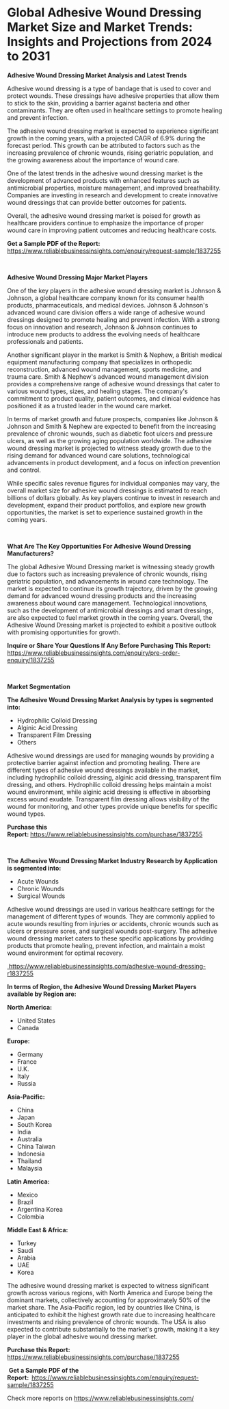 <p><h1>Global Adhesive Wound Dressing Market Size and Market Trends: Insights and Projections from 2024 to 2031</h1></p><p><strong>Adhesive Wound Dressing Market Analysis and Latest Trends</strong></p>
<p><p>Adhesive wound dressing is a type of bandage that is used to cover and protect wounds. These dressings have adhesive properties that allow them to stick to the skin, providing a barrier against bacteria and other contaminants. They are often used in healthcare settings to promote healing and prevent infection.</p><p>The adhesive wound dressing market is expected to experience significant growth in the coming years, with a projected CAGR of 6.9% during the forecast period. This growth can be attributed to factors such as the increasing prevalence of chronic wounds, rising geriatric population, and the growing awareness about the importance of wound care.</p><p>One of the latest trends in the adhesive wound dressing market is the development of advanced products with enhanced features such as antimicrobial properties, moisture management, and improved breathability. Companies are investing in research and development to create innovative wound dressings that can provide better outcomes for patients.</p><p>Overall, the adhesive wound dressing market is poised for growth as healthcare providers continue to emphasize the importance of proper wound care in improving patient outcomes and reducing healthcare costs.</p></p>
<p><strong>Get a Sample PDF of the Report:&nbsp;</strong> <a href="https://www.reliablebusinessinsights.com/enquiry/request-sample/1837255">https://www.reliablebusinessinsights.com/enquiry/request-sample/1837255</a></p>
<p>&nbsp;</p>
<p><strong>Adhesive Wound Dressing Major Market Players</strong></p>
<p><p>One of the key players in the adhesive wound dressing market is Johnson & Johnson, a global healthcare company known for its consumer health products, pharmaceuticals, and medical devices. Johnson & Johnson's advanced wound care division offers a wide range of adhesive wound dressings designed to promote healing and prevent infection. With a strong focus on innovation and research, Johnson & Johnson continues to introduce new products to address the evolving needs of healthcare professionals and patients.</p><p>Another significant player in the market is Smith & Nephew, a British medical equipment manufacturing company that specializes in orthopedic reconstruction, advanced wound management, sports medicine, and trauma care. Smith & Nephew's advanced wound management division provides a comprehensive range of adhesive wound dressings that cater to various wound types, sizes, and healing stages. The company's commitment to product quality, patient outcomes, and clinical evidence has positioned it as a trusted leader in the wound care market.</p><p>In terms of market growth and future prospects, companies like Johnson & Johnson and Smith & Nephew are expected to benefit from the increasing prevalence of chronic wounds, such as diabetic foot ulcers and pressure ulcers, as well as the growing aging population worldwide. The adhesive wound dressing market is projected to witness steady growth due to the rising demand for advanced wound care solutions, technological advancements in product development, and a focus on infection prevention and control.</p><p>While specific sales revenue figures for individual companies may vary, the overall market size for adhesive wound dressings is estimated to reach billions of dollars globally. As key players continue to invest in research and development, expand their product portfolios, and explore new growth opportunities, the market is set to experience sustained growth in the coming years.</p></p>
<p>&nbsp;</p>
<p><strong>What Are The Key Opportunities For Adhesive Wound Dressing Manufacturers?</strong></p>
<p><p>The global Adhesive Wound Dressing market is witnessing steady growth due to factors such as increasing prevalence of chronic wounds, rising geriatric population, and advancements in wound care technology. The market is expected to continue its growth trajectory, driven by the growing demand for advanced wound dressing products and the increasing awareness about wound care management. Technological innovations, such as the development of antimicrobial dressings and smart dressings, are also expected to fuel market growth in the coming years. Overall, the Adhesive Wound Dressing market is projected to exhibit a positive outlook with promising opportunities for growth.</p></p>
<p><strong>Inquire or Share Your Questions If Any Before Purchasing This Report:</strong> <a href="https://www.reliablebusinessinsights.com/enquiry/pre-order-enquiry/1837255">https://www.reliablebusinessinsights.com/enquiry/pre-order-enquiry/1837255</a></p>
<p>&nbsp;</p>
<p><strong>Market Segmentation</strong></p>
<p><strong>The Adhesive Wound Dressing Market Analysis by types is segmented into:</strong></p>
<p><ul><li>Hydrophilic Colloid Dressing</li><li>Alginic Acid Dressing</li><li>Transparent Film Dressing</li><li>Others</li></ul></p>
<p><p>Adhesive wound dressings are used for managing wounds by providing a protective barrier against infection and promoting healing. There are different types of adhesive wound dressings available in the market, including hydrophilic colloid dressing, alginic acid dressing, transparent film dressing, and others. Hydrophilic colloid dressing helps maintain a moist wound environment, while alginic acid dressing is effective in absorbing excess wound exudate. Transparent film dressing allows visibility of the wound for monitoring, and other types provide unique benefits for specific wound types.</p></p>
<p><strong>Purchase this Report:&nbsp;</strong><a href="https://www.reliablebusinessinsights.com/purchase/1837255">https://www.reliablebusinessinsights.com/purchase/1837255</a></p>
<p>&nbsp;</p>
<p><strong>The Adhesive Wound Dressing Market Industry Research by Application is segmented into:</strong></p>
<p><ul><li>Acute Wounds</li><li>Chronic Wounds</li><li>Surgical Wounds</li></ul></p>
<p><p>Adhesive wound dressings are used in various healthcare settings for the management of different types of wounds. They are commonly applied to acute wounds resulting from injuries or accidents, chronic wounds such as ulcers or pressure sores, and surgical wounds post-surgery. The adhesive wound dressing market caters to these specific applications by providing products that promote healing, prevent infection, and maintain a moist wound environment for optimal recovery.</p></p>
<p><a href="https://www.reliablebusinessinsights.com/adhesive-wound-dressing-r1837255">&nbsp;https://www.reliablebusinessinsights.com/adhesive-wound-dressing-r1837255</a></p>
<p><strong>In terms of Region, the Adhesive Wound Dressing Market Players available by Region are:</strong></p>
<p>
    <p> <strong> North America: </strong>
        <ul>
            <li>United States</li>
            <li>Canada</li>
        </ul>
        </p> 
    <p> <strong> Europe: </strong>
        <ul>
            <li>Germany</li>
            <li>France</li>
            <li>U.K.</li>
            <li>Italy</li>
            <li>Russia</li>
        </ul>
        </p> 
    <p> <strong> Asia-Pacific: </strong>
        <ul>
            <li>China</li>
            <li>Japan</li>
            <li>South Korea</li>
            <li>India</li>
            <li>Australia</li>
            <li>China Taiwan</li>
            <li>Indonesia</li>
            <li>Thailand</li>
            <li>Malaysia</li>
        </ul>
        </p> 
    <p> <strong> Latin America: </strong>
        <ul>
            <li>Mexico</li>
            <li>Brazil</li>
            <li>Argentina Korea</li>
            <li>Colombia</li>
        </ul>
        </p> 
    <p> <strong> Middle East & Africa: </strong>
        <ul>
            <li>Turkey</li>
            <li>Saudi</li>
            <li>Arabia</li>
            <li>UAE</li>
            <li>Korea</li>
        </ul>
    </p>
    </p>
<p><p>The adhesive wound dressing market is expected to witness significant growth across various regions, with North America and Europe being the dominant markets, collectively accounting for approximately 50% of the market share. The Asia-Pacific region, led by countries like China, is anticipated to exhibit the highest growth rate due to increasing healthcare investments and rising prevalence of chronic wounds. The USA is also expected to contribute substantially to the market's growth, making it a key player in the global adhesive wound dressing market.</p></p>
<p><strong>Purchase this Report: </strong><a href="https://www.reliablebusinessinsights.com/purchase/1837255">https://www.reliablebusinessinsights.com/purchase/1837255</a></p>
<p>&nbsp;<strong>Get a Sample PDF of the Report:&nbsp;&nbsp;</strong><a href="https://www.reliablebusinessinsights.com/enquiry/request-sample/1837255">https://www.reliablebusinessinsights.com/enquiry/request-sample/1837255</a></p>
<p><strong></strong></p>
<p>Check more reports on <a href="https://www.reliablebusinessinsights.com/">https://www.reliablebusinessinsights.com/</a></p>